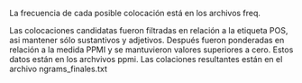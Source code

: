 La frecuencia de cada posible colocación está en los archivos freq.

Las colocaciones candidatas fueron filtradas en relación a la etiqueta POS, asi mantener sólo sustantivos y adjetivos.
Después fueron ponderadas en relación a la medida PPMI y se mantuvieron valores superiores a cero. Estos datos están en los archvivos ppmi. Las colaciones resultantes están en el archivo ngrams_finales.txt
